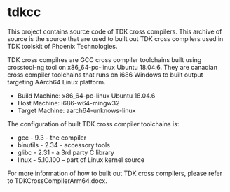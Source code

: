 # tdkcc

This project contains source code of TDK cross compilers. This archive of source is the source that are used to built out TDK cross compilers used in TDK toolskit of Phoenix Technologies.

TDK cross compilres are GCC cross compiler toolchains built using crosstool-ng tool on x86_64-pc-linux Ubuntu 18.04.6. They are canadian cross compiler toolchains that runs on i686 Windows to built output targeting AArch64 Linux platform.

 * Build Machine: x86_64-pc-linux Ubuntu 18.04.6
 * Host Machine: i686-w64-mingw32
 * Target Machine: aarch64-unknows-linux

The configuration of built TDK cross compiler toolchains is:
 * gcc - 9.3  - the compiler
 * binutils - 2.34  - accessory tools
 * glibc - 2.31  - a 3rd party C library
 * linux - 5.10.100 – part of Linux kernel source 

For more information of how to built out TDK cross compilers, please refer to TDKCrossCompilerArm64.docx.
